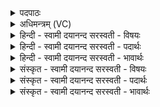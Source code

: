 <details><summary>पदपाठः</summary>

इ॒र॒ज्यन्। अ॒ग्ने॒। प्र॒थ॒य॒स्व॒। ज॒न्तुभि॒रिति॑ ज॒न्तुऽभिः॑। अ॒स्मेऽइत्य॒स्मे। रायः॑। अ॒म॒र्त्य॒। सः। द॒र्श॒तस्य॑। वपु॑षः। वि। रा॒ज॒सि॒। पृ॒णक्षि॑। सा॒न॒सिम्। क्रतु॑म्। १०९।
</details>

<details><summary>अधिमन्त्रम् (VC)</summary>

- अग्निर्देवता
- पाकाग्निर्ऋषिः
- निचृदार्षी पङ्क्तिः
- पञ्चमः
</details>

<details><summary>हिन्दी - स्वामी दयानन्द सरस्वती  - विषयः</summary>

मनुष्य कैसा हो, यह विषय अगले मन्त्र में कहा है ॥
</details>

<details><summary>हिन्दी - स्वामी दयानन्द सरस्वती  - पदार्थः</summary>

पदार्थान्वयभाषाः -  हे (अमर्त्य) नाश और संसारी मनुष्यों के स्वभाव से रहित (अग्ने) अग्नि के समान पुरुषार्थी ! जो (इरज्यन्) ऐश्वर्य्य का सञ्चय करते हुए आप (दर्शतस्य) देखने योग्य (वपुषः) रूप का (सानसिम्) सनातन (क्रतुम्) बुद्धि का (पृणक्षि) सम्बन्ध करते हो और उसी बुद्धि में विशेष करके (विराजसि) शोभित होते हो, (सः) सो आप (अस्मे) हम लोगों के लिये (जन्तुभिः) मनुष्यादि प्राणियों से (रायः) धनों का (प्रथयस्व) विस्तार कीजिये ॥१०९ ॥
</details>

<details><summary>हिन्दी - स्वामी दयानन्द सरस्वती  - भावार्थः</summary>

भावार्थभाषाः -  जो पुरुष मनुष्यों के लिये सनातन वेदविद्या को देता और सुन्दर आचार में विराजमान होता है, वही ऐश्वर्य्य को प्राप्त हो के दूसरों के लिये प्राप्त करा सकता है ॥१०९ ॥
</details>

<details><summary>संस्कृत - स्वामी दयानन्द सरस्वती  - विषयः</summary>

मनुष्यः कीदृशो भवेदित्याह ॥
</details>

<details><summary>संस्कृत - स्वामी दयानन्द सरस्वती  - पदार्थः</summary>

पदार्थान्वयभाषाः -  हे अमर्त्याग्ने ! य इरज्यंस्त्वं दर्शतस्य वपुषः सानसिं क्रतुं पृणक्षि, तत्रैव विराजसि, सोऽस्मे जन्तुभी रायः प्रथयस्व ॥१०९ ॥
</details>

<details><summary>संस्कृत - स्वामी दयानन्द सरस्वती  - भावार्थः</summary>

भावार्थभाषाः -  यो मनुष्येभ्यः सनातनीं वेदविद्यां ददाति, सुरूपाचारे विराजते, स एवैश्वर्य्यं लब्ध्वाऽन्येभ्यः प्रापयितुं शक्नोति ॥१०९ ॥
</details>